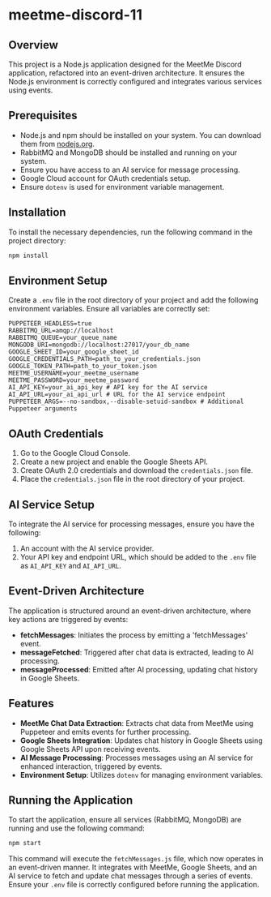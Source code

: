 # meetme-discord-11

## Overview
This project is a Node.js application designed for the MeetMe Discord application, refactored into an event-driven architecture. It ensures the Node.js environment is correctly configured and integrates various services using events.

## Prerequisites
- Node.js and npm should be installed on your system. You can download them from [nodejs.org](https://nodejs.org/).
- RabbitMQ and MongoDB should be installed and running on your system.
- Ensure you have access to an AI service for message processing.
- Google Cloud account for OAuth credentials setup.
- Ensure `dotenv` is used for environment variable management.

## Installation
To install the necessary dependencies, run the following command in the project directory:

```bash
npm install
```

## Environment Setup
Create a `.env` file in the root directory of your project and add the following environment variables. Ensure all variables are correctly set:

```
PUPPETEER_HEADLESS=true
RABBITMQ_URL=amqp://localhost
RABBITMQ_QUEUE=your_queue_name
MONGODB_URI=mongodb://localhost:27017/your_db_name
GOOGLE_SHEET_ID=your_google_sheet_id
GOOGLE_CREDENTIALS_PATH=path_to_your_credentials.json
GOOGLE_TOKEN_PATH=path_to_your_token.json
MEETME_USERNAME=your_meetme_username
MEETME_PASSWORD=your_meetme_password
AI_API_KEY=your_ai_api_key # API key for the AI service
AI_API_URL=your_ai_api_url # URL for the AI service endpoint
PUPPETEER_ARGS=--no-sandbox,--disable-setuid-sandbox # Additional Puppeteer arguments
```


## OAuth Credentials
1. Go to the Google Cloud Console.
2. Create a new project and enable the Google Sheets API.
3. Create OAuth 2.0 credentials and download the `credentials.json` file.
4. Place the `credentials.json` file in the root directory of your project.

## AI Service Setup
To integrate the AI service for processing messages, ensure you have the following:

1. An account with the AI service provider.
2. Your API key and endpoint URL, which should be added to the `.env` file as `AI_API_KEY` and `AI_API_URL`.

## Event-Driven Architecture
The application is structured around an event-driven architecture, where key actions are triggered by events:
- **fetchMessages**: Initiates the process by emitting a 'fetchMessages' event.
- **messageFetched**: Triggered after chat data is extracted, leading to AI processing.
- **messageProcessed**: Emitted after AI processing, updating chat history in Google Sheets.

## Features
- **MeetMe Chat Data Extraction**: Extracts chat data from MeetMe using Puppeteer and emits events for further processing.
- **Google Sheets Integration**: Updates chat history in Google Sheets using Google Sheets API upon receiving events.
- **AI Message Processing**: Processes messages using an AI service for enhanced interaction, triggered by events.
- **Environment Setup**: Utilizes `dotenv` for managing environment variables.

## Running the Application
To start the application, ensure all services (RabbitMQ, MongoDB) are running and use the following command:

```bash
npm start
```

This command will execute the `fetchMessages.js` file, which now operates in an event-driven manner. It integrates with MeetMe, Google Sheets, and an AI service to fetch and update chat messages through a series of events. Ensure your `.env` file is correctly configured before running the application.